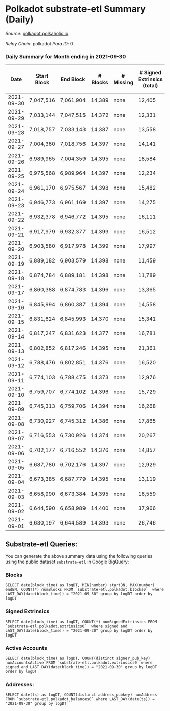 # Polkadot substrate-etl Summary (Daily)

_Source_: [polkadot.polkaholic.io](https://polkadot.polkaholic.io)

*Relay Chain*: polkadot
*Para ID*: 0



### Daily Summary for Month ending in 2021-09-30


| Date | Start Block | End Block | # Blocks | # Missing | # Signed Extrinsics (total) | # Active Accounts | # Addresses with Balances | # Events | # Transfers | # XCM Transfers In | # XCM Transfers Out |
| ---- | ----------- | --------- | -------- | --------- | --------------------------- | ----------------- | ------------------------- | -------- | ----------- | ------------------ | ------------------- |
| 2021-09-30 | 7,047,516 | 7,061,904 | 14,389 | none  | 12,405 | 5,195 | 515,456 | 107,949 | 11,531 ($186,525,075) |   |   |
| 2021-09-29 | 7,033,144 | 7,047,515 | 14,372 | none  | 12,331 | 5,571 |  | 106,824 | 12,056 ($258,717,064) |   |   |
| 2021-09-28 | 7,018,757 | 7,033,143 | 14,387 | none  | 13,558 | 5,769 |  | 120,192 | 13,046 ($239,948,602) |   |   |
| 2021-09-27 | 7,004,360 | 7,018,756 | 14,397 | none  | 14,141 | 5,976 |  | 122,394 | 13,954 ($302,433,721) |   |   |
| 2021-09-26 | 6,989,965 | 7,004,359 | 14,395 | none  | 18,584 | 8,953 |  | 137,668 | 18,789 ($313,130,896) |   |   |
| 2021-09-25 | 6,975,568 | 6,989,964 | 14,397 | none  | 12,234 | 5,446 |  | 105,423 | 12,173 ($220,301,263) |   |   |
| 2021-09-24 | 6,961,170 | 6,975,567 | 14,398 | none  | 15,482 | 6,576 |  | 123,439 | 16,279 ($401,355,471) |   |   |
| 2021-09-23 | 6,946,773 | 6,961,169 | 14,397 | none  | 14,275 | 6,547 |  | 118,369 | 14,658 ($495,772,130) |   |   |
| 2021-09-22 | 6,932,378 | 6,946,772 | 14,395 | none  | 16,111 | 6,883 |  | 129,624 | 16,914 ($396,339,522) |   |   |
| 2021-09-21 | 6,917,979 | 6,932,377 | 14,399 | none  | 16,512 | 7,182 |  | 131,568 | 17,067 ($614,417,063) |   |   |
| 2021-09-20 | 6,903,580 | 6,917,978 | 14,399 | none  | 17,997 | 7,766 |  | 145,996 | 19,016 ($443,438,073) |   |   |
| 2021-09-19 | 6,889,182 | 6,903,579 | 14,398 | none  | 11,459 | 5,304 |  | 100,777 | 11,101 ($198,835,952) |   |   |
| 2021-09-18 | 6,874,784 | 6,889,181 | 14,398 | none  | 11,789 | 5,565 |  | 101,407 | 11,367 ($192,228,816) |   |   |
| 2021-09-17 | 6,860,388 | 6,874,783 | 14,396 | none  | 13,365 | 6,012 |  | 114,044 | 13,331 ($302,415,665) |   |   |
| 2021-09-16 | 6,845,994 | 6,860,387 | 14,394 | none  | 14,558 | 6,821 |  | 120,772 | 14,921 ($330,849,552) |   |   |
| 2021-09-15 | 6,831,624 | 6,845,993 | 14,370 | none  | 15,341 | 7,021 |  | 125,452 | 15,410 ($302,198,741) |   |   |
| 2021-09-14 | 6,817,247 | 6,831,623 | 14,377 | none  | 16,781 | 7,751 |  | 131,216 | 16,667 ($471,592,781) |   |   |
| 2021-09-13 | 6,802,852 | 6,817,246 | 14,395 | none  | 21,361 | 9,984 |  | 162,382 | 21,556 ($537,007,696) |   |   |
| 2021-09-12 | 6,788,476 | 6,802,851 | 14,376 | none  | 16,520 | 7,383 |  | 131,034 | 16,533 ($375,582,021) |   |   |
| 2021-09-11 | 6,774,103 | 6,788,475 | 14,373 | none  | 12,976 | 5,701 |  | 108,047 | 12,912 ($216,852,517) |   |   |
| 2021-09-10 | 6,759,707 | 6,774,102 | 14,396 | none  | 15,729 | 6,960 |  | 126,024 | 15,814 ($341,407,109) |   |   |
| 2021-09-09 | 6,745,313 | 6,759,706 | 14,394 | none  | 16,268 | 7,338 |  | 132,121 | 16,864 ($453,177,159) |   |   |
| 2021-09-08 | 6,730,927 | 6,745,312 | 14,386 | none  | 17,865 | 8,110 |  | 139,444 | 18,795 ($336,746,856) |   |   |
| 2021-09-07 | 6,716,553 | 6,730,926 | 14,374 | none  | 20,267 |  |  | 161,452 | 21,629 ($701,074,272) |   |   |
| 2021-09-06 | 6,702,177 | 6,716,552 | 14,376 | none  | 14,857 | 7,130 |  | 117,798 | 14,914 ($286,591,327) |   |   |
| 2021-09-05 | 6,687,780 | 6,702,176 | 14,397 | none  | 12,929 | 6,265 |  | 107,181 | 12,760 ($178,693,812) |   |   |
| 2021-09-04 | 6,673,385 | 6,687,779 | 14,395 | none  | 13,119 |  |  | 107,512 | 12,867 ($162,289,496) |   |   |
| 2021-09-03 | 6,658,990 | 6,673,384 | 14,395 | none  | 16,559 |  |  | 154,805 | 30,661 ($287,770,692) |   |   |
| 2021-09-02 | 6,644,590 | 6,658,989 | 14,400 | none  | 37,966 |  |  | 261,306 | 42,069 ($350,828,757) |   |   |
| 2021-09-01 | 6,630,197 | 6,644,589 | 14,393 | none  | 26,746 |  |  | 170,189 | 23,704 ($625,151,813) |   |   |

## Substrate-etl Queries:
You can generate the above summary data using the following queries using the public dataset `substrate-etl` in Google BigQuery:


### Blocks
```
SELECT date(block_time) as logDT, MIN(number) startBN, MAX(number) endBN, COUNT(*) numBlocks FROM `substrate-etl.polkadot.blocks0`  where LAST_DAY(date(block_time)) = "2021-09-30" group by logDT order by logDT
```


### Signed Extrinsics
```
SELECT date(block_time) as logDT, COUNT(*) numSignedExtrinsics FROM `substrate-etl.polkadot.extrinsics0`  where signed and LAST_DAY(date(block_time)) = "2021-09-30" group by logDT order by logDT
```


### Active Accounts
```
SELECT date(block_time) as logDT, COUNT(distinct signer_pub_key) numAccountsActive FROM `substrate-etl.polkadot.extrinsics0` where signed and LAST_DAY(date(block_time)) = "2021-09-30" group by logDT order by logDT
```


### Addresses:
```
SELECT date(ts) as logDT, COUNT(distinct address_pubkey) numAddress FROM `substrate-etl.polkadot.balances0` where LAST_DAY(date(ts)) = "2021-09-30" group by logDT```

